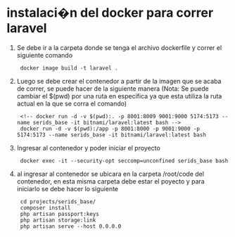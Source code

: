 # instalaci�n del docker para correr laravel

1. Se debe ir a la carpeta donde se tenga el archivo dockerfile y correr el siguiente comando

        docker image build -t laravel .

2. Luego se debe crear el contenedor a partir de la imagen que se acaba de correr, se puede hacer de la siguiente manera (Nota: Se puede cambiar el $(pwd) por una ruta en especifica ya que esta utiliza la ruta actual en la que se corra el comando)

        <!-- docker run -d -v $(pwd):. -p 8001:8009 9001:9000 5174:5173 --name serids_base -it bitnami/laravel:latest bash -->
        docker run -d -v $(pwd):/app -p 8001:8000 -p 9001:9000 -p 5174:5173 --name serids_base -it bitnami/laravel:latest bash

3. Ingresar al contenedor y poder iniciar el proyecto

        docker exec -it --security-opt seccomp=unconfined serids_base bash

4. al ingresar al contenedor se ubicara en la carpeta /root/code del contenedor, en esta misma carpeta debe estar el poyecto y para iniciarlo se debe hacer lo siguiente

        cd projects/serids_base/
        composer install
        php artisan passport:keys
        php artisan storage:link
        php artisan serve --host 0.0.0.0